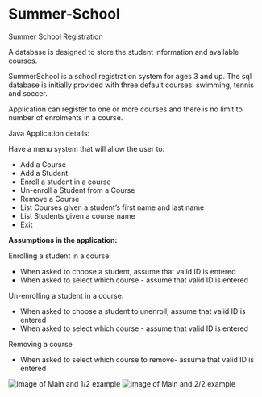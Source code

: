 # Summer-School

Summer School Registration

A database is designed to store the student information and available courses. 

SummerSchool is a school registration system for ages 3 and up. 
The sql database is initially provided with three default courses:
swimming, tennis and soccer.

Application can register to one or more courses and there is no limit to number of enrolments in a course.

 Java Application details:

Have a menu system that will allow the user to:
* Add a Course 
* Add a Student 
* Enroll a student in a course
* Un-enroll a Student from a Course 
* Remove a Course 
* List Courses given a student’s first name and last name
* List Students given a course name
* Exit

**Assumptions in the application:**

Enrolling a student in a course:
* When asked to choose a student, assume that valid ID is entered
* When asked to select which course - assume that valid ID is entered

Un-enrolling a student in a course:
* When asked to choose a student to unenroll, assume that valid ID is entered
* When asked to select which course - assume that valid ID is entered

Removing a course
* When asked to select which course to remove- assume that valid ID is entered

![Image of Main and 1/2 example](https://github.com/pdcam/Summer-School/blob/SummerSchool/SummerSchool/images/1.png)
![Image of Main and 2/2 example](https://github.com/pdcam/Summer-School/blob/SummerSchool/SummerSchool/images/2.png)
